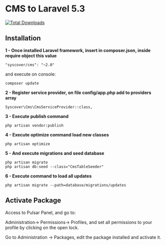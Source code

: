 # CMS to Laravel 5.3

[![Total Downloads](https://poser.pugx.org/syscover/cms/downloads)](https://packagist.org/packages/syscover/cms)

## Installation

**1 - Once installed Laravel framework, insert in composer.json, inside require object this value**
```
"syscover/cms": "~2.0"
```
and execute on console:
```
composer update
```

**2 - Register service provider, on file config/app.php add to providers array**
```
Syscover\Cms\CmsServiceProvider::class,
```

**3 - Execute publish command**
```
php artisan vendor:publish
```

**4 - Execute optimize command load new classes**
```
php artisan optimize
```

**5 - And execute migrations and seed database**
```
php artisan migrate
php artisan db:seed --class="CmsTableSeeder"
```

**6 - Execute command to load all updates**
```
php artisan migrate --path=database/migrations/updates
```

## Activate Package
Access to Pulsar Panel, and go to:
 
Administration-> Permissions-> Profiles, and set all permissions to your profile by clicking on the open lock.<br>

Go to Administration -> Packages, edit the package installed and activate it.